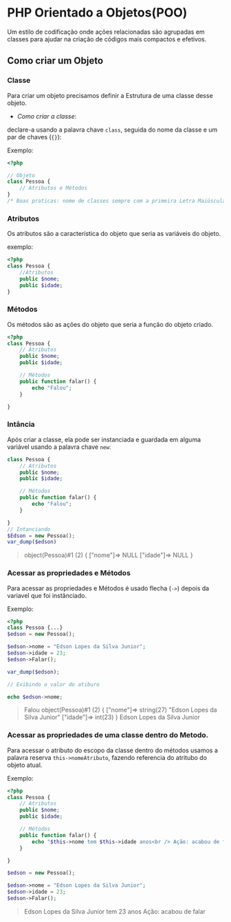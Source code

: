 # PHP Orientado a Objetos(POO)

Um estilo de codificação onde ações relacionadas são agrupadas em classes para ajudar na criação de códigos mais compactos e efetivos.

## Como criar um Objeto

### Classe

Para criar um objeto precisamos definir a Estrutura de uma classe desse objeto.

- *Como criar a classe*:

declare-a usando a palavra chave `class`, seguida do nome da classe e um par de chaves (`{}`):

Exemplo:

```php
<?php

// Objeto
class Pessoa { 
    // Atributos e Métodos
}
/* Boas praticas: nome de classes sempre com a primeira Letra Maiúscula.*/
```

### Atributos

Os atributos são a característica do objeto que seria as variáveis do objeto.

exemplo:

```php
<?php
class Pessoa {
    //Atributos
    public $nome;
    public $idade;
}
```

### Métodos

Os métodos são as ações do objeto que seria a função do objeto criado.

```php
<?php
class Pessoa {
    // Atributos
    public $nome;
    public $idade;

    // Métodos
    public function falar() {
        echo "Falou";
    }

}
```
### Intância

Após criar a classe, ela pode ser instanciada e guardada em alguma variável usando a palavra chave `new`:


```php
class Pessoa {
    // Atributos
    public $nome;
    public $idade;

    // Métodos
    public function falar() {
        echo "Falou";
    }

}
// Intanciando 
$Edson = new Pessoa();
var_dump($edson)
```

> object(Pessoa)#1 (2) { ["nome"]=> NULL ["idade"]=> NULL }

### Acessar as propriedades e Métodos

Para acessar as propriedades e Métodos é usado flecha (`->`) depois da variavel que foi instânciado.

Exemplo:
```php
<?php
class Pessoa {...} 
$edson = new Pessoa();

$edson->nome = "Edson Lopes da Silva Junior";
$edson->idade = 23;
$edson->Falar();

var_dump($edson);

// Exibindo o valor do atiburo

echo $edson->nome;
```
> Falou
> object(Pessoa)#1 (2) { ["nome"]=> string(27) "Edson Lopes da Silva Junior" ["idade"]=> int(23) }
> Edson Lopes da Silva Junior

### Acessar as propriedades de uma classe dentro do Metodo.

Para acessar o atributo do escopo da classe dentro do métodos usamos a palavra reserva `this->nomeAtributo`, fazendo referencia do atritubo do objeto atual.

Exemplo:

```php
<?php
class Pessoa {
    // Atributos
    public $nome;
    public $idade;

    // Métodos
    public function falar() {
        echo "$this->nome tem $this->idade anos<br /> Ação: acabou de falar";
    }

}

$edson = new Pessoa();

$edson->nome = "Edson Lopes da Silva Junior";
$edson->idade = 23;
$edson->Falar();
```
> Edson Lopes da Silva Junior tem 23 anos
> Ação: acabou de falar